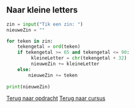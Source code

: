 ## Naar kleine letters

```python
zin = input("Tik een zin: ")
nieuweZin = ""

for teken in zin:
    tekengetal = ord(teken)
    if tekengetal >= 65 and tekengetal <= 90:
         kleineLetter = chr(tekengetal + 32)
         nieuweZin += kleineLetter
    else:
        nieuweZin += teken
        
print(nieuweZin)
```

[Terug naar opdracht](/taken/naarkleineletters.html)
[Terug naar cursus](/28_unicode.html)